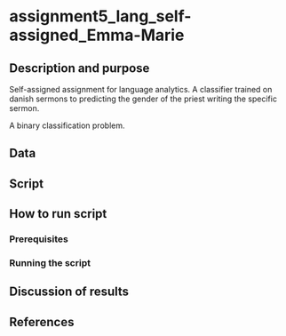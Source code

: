 # assignment5_lang_self-assigned_Emma-Marie 

## Description and purpose
Self-assigned assignment for language analytics. A classifier trained on danish sermons to predicting the gender of the priest writing the specific sermon.

A binary classification problem.

## Data

## Script

## How to run script

### Prerequisites

### Running the script

## Discussion of results

## References